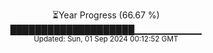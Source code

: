 <p align="center">
⏳Year Progress (66.67 %)<br>
████████████████████▁▁▁▁▁▁▁▁▁▁ <br>
<sub>Updated: Sun, 01 Sep 2024 00:12:52 GMT</sub>
</p>

